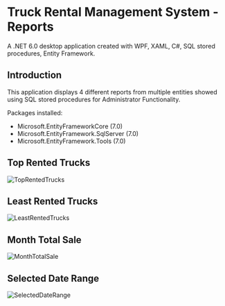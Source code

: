 # Truck Rental Management System - Reports
A .NET 6.0 desktop application created with WPF, XAML, C#, SQL stored procedures, Entity Framework.

## Introduction
This application displays 4 different reports from multiple entities showed using SQL stored procedures for Administrator Functionality. 

Packages installed:
* Microsoft.EntityFrameworkCore (7.0)
* Microsoft.EntityFramework.SqlServer (7.0)
* Microsoft.EntityFramework.Tools (7.0)


## Top Rented Trucks
![TopRentedTrucks](https://user-images.githubusercontent.com/102332600/219547972-00fbe127-98b3-445d-8a5c-3d509cad5e85.png)

## Least Rented Trucks
![LeastRentedTrucks](https://user-images.githubusercontent.com/102332600/219548217-1ac7223f-89f3-4251-96cd-f245a88d0062.png)

## Month Total Sale
![MonthTotalSale](https://user-images.githubusercontent.com/102332600/219548453-01116c03-c72a-497e-a2d2-28e8c833a4e4.png)

## Selected Date Range
![SelectedDateRange](https://user-images.githubusercontent.com/102332600/219548721-67fbdefa-a3d3-436c-9830-9b8b6390d3f7.png)



